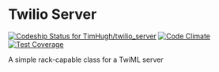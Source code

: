 # Twilio Server

[ ![Codeship Status for TimHugh/twilio_server](https://codeship.com/projects/4b6f1150-0bea-0133-42c6-02e67aca5f06/status?branch=master)](https://codeship.com/projects/90962)
[![Code Climate](https://codeclimate.com/github/TimHugh/twilio_server/badges/gpa.svg)](https://codeclimate.com/github/TimHugh/twilio_server)
[![Test Coverage](https://codeclimate.com/github/TimHugh/twilio_server/badges/coverage.svg)](https://codeclimate.com/github/TimHugh/twilio_server/coverage)

A simple rack-capable class for a TwiML server
